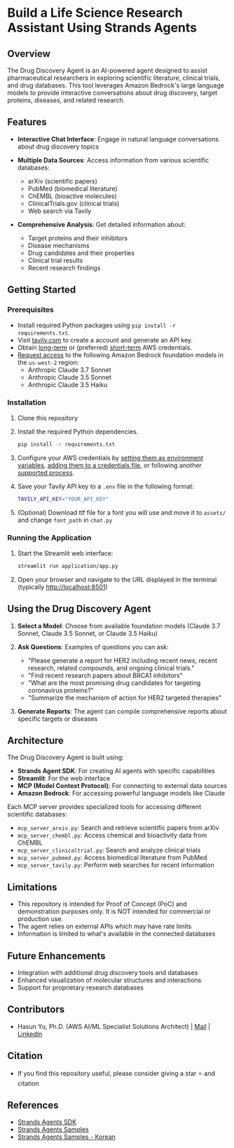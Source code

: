 # Build a Life Science Research Assistant Using Strands Agents

## Overview

The Drug Discovery Agent is an AI-powered agent designed to assist pharmaceutical researchers in exploring scientific literature, clinical trials, and drug databases. This tool leverages Amazon Bedrock's large language models to provide interactive conversations about drug discovery, target proteins, diseases, and related research.

## Features

- **Interactive Chat Interface**: Engage in natural language conversations about drug discovery topics
- **Multiple Data Sources**: Access information from various scientific databases:
  - arXiv (scientific papers)
  - PubMed (biomedical literature)
  - ChEMBL (bioactive molecules)
  - ClinicalTrials.gov (clinical trials)
  - Web search via Tavily

- **Comprehensive Analysis**: Get detailed information about:
  - Target proteins and their inhibitors
  - Disease mechanisms
  - Drug candidates and their properties
  - Clinical trial results
  - Recent research findings

## Getting Started

### Prerequisites

- Install required Python packages using `pip install -r requirements.txt`.
- Visit [tavily.com](https://tavily.com/) to create a account and generate an API key.
- Obtain [long-term](https://docs.aws.amazon.com/sdkref/latest/guide/access-iam-users.html) or (preferred) [short-term](https://docs.aws.amazon.com/sdkref/latest/guide/access-temp-idc.html) AWS credentials.
- [Request access](https://docs.aws.amazon.com/bedrock/latest/userguide/model-access-modify.html) to the following Amazon Bedrock foundation models in the `us-west-2` region:
  - Anthropic Claude 3.7 Sonnet
  - Anthropic Claude 3.5 Sonnet
  - Anthropic Claude 3.5 Haiku

### Installation

1. Clone this repository
2. Install the required Python dependencies.

   ```sh
   pip install -r requirements.txt
   ```

3. Configure your AWS credentials by [setting them as environment variables](https://docs.aws.amazon.com/cli/latest/userguide/cli-configure-envvars.html), [adding them to a credentials file](https://docs.aws.amazon.com/cli/latest/userguide/cli-configure-files.html), or following another [supported process](https://docs.aws.amazon.com/cli/latest/userguide/cli-chap-authentication.html).

4. Save your Tavily API key to a `.env` file in the following format:

   ```sh
   TAVILY_API_KEY="YOUR_API_KEY"
   ```

5. (Optional) Download ttf file for a font you will use and move it to `assets/` and change `font_path` in `chat.py`

### Running the Application

1. Start the Streamlit web interface:

   ```sh
   streamlit run application/app.py
   ```

2. Open your browser and navigate to the URL displayed in the terminal (typically <http://localhost:8501>)

## Using the Drug Discovery Agent

1. **Select a Model**: Choose from available foundation models (Claude 3.7 Sonnet, Claude 3.5 Sonnet, or Claude 3.5 Haiku)

2. **Ask Questions**: Examples of questions you can ask:
   - "Please generate a report for HER2 including recent news, recent research, related compounds, and ongoing clinical trials."
   - "Find recent research papers about BRCA1 inhibitors"
   - "What are the most promising drug candidates for targeting coronavirus proteins?"
   - "Summarize the mechanism of action for HER2 targeted therapies"

3. **Generate Reports**: The agent can compile comprehensive reports about specific targets or diseases

## Architecture

The Drug Discovery Agent is built using:

- **Strands Agent SDK**: For creating AI agents with specific capabilities
- **Streamlit**: For the web interface
- **MCP (Model Context Protocol)**: For connecting to external data sources
- **Amazon Bedrock**: For accessing powerful language models like Claude

Each MCP server provides specialized tools for accessing different scientific databases:

- `mcp_server_arxiv.py`: Search and retrieve scientific papers from arXiv
- `mcp_server_chembl.py`: Access chemical and bioactivity data from ChEMBL
- `mcp_server_clinicaltrial.py`: Search and analyze clinical trials
- `mcp_server_pubmed.py`: Access biomedical literature from PubMed
- `mcp_server_tavily.py`: Perform web searches for recent information

## Limitations

- This repository is intended for Proof of Concept (PoC) and demonstration purposes only. It is NOT intended for commercial or production use.
- The agent relies on external APIs which may have rate limits
- Information is limited to what's available in the connected databases

## Future Enhancements

- Integration with additional drug discovery tools and databases
- Enhanced visualization of molecular structures and interactions
- Support for proprietary research databases

## Contributors

- Hasun Yu, Ph.D. (AWS AI/ML Specialist Solutions Architect) | [Mail](mailto:hasunyu@amazon.com) | [LinkedIn](https://www.linkedin.com/in/hasunyu/)

## Citation

- If you find this repository useful, please consider giving a star ⭐ and citation

## References

- [Strands Agents SDK](https://strandsagents.com/0.1.x/)
- [Strands Agents Samples](https://github.com/strands-agents/samples/tree/main)
- [Strands Agents Samples - Korean](https://github.com/kyopark2014/strands-agent)
